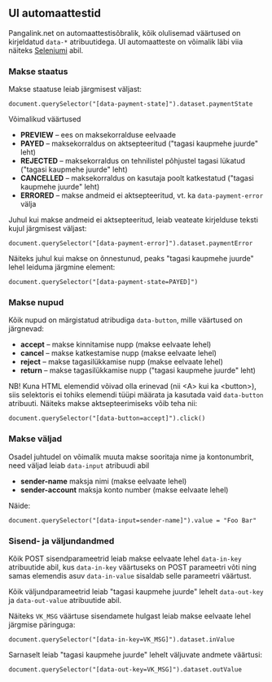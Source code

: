 ## UI automaattestid

Pangalink.net on automaattestisõbralik, kõik olulisemad väärtused on kirjeldatud `data-*` atribuutidega. UI automaatteste on võimalik läbi viia näiteks [Seleniumi](http://docs.seleniumhq.org/) abil.

### Makse staatus

Makse staatuse leiab järgmisest väljast:

    document.querySelector("[data-payment-state]").dataset.paymentState

Võimalikud väärtused

  * **PREVIEW** – ees on maksekorralduse eelvaade
  * **PAYED** – maksekorraldus on aktsepteeritud ("tagasi kaupmehe juurde" leht)
  * **REJECTED** – maksekorraldus on tehnilistel põhjustel tagasi lükatud ("tagasi kaupmehe juurde" leht)
  * **CANCELLED** – maksekorraldus on kasutaja poolt katkestatud ("tagasi kaupmehe juurde" leht)
  * **ERRORED** – makse andmeid ei aktsepteeritud, vt. ka `data-payment-error` välja

Juhul kui makse andmeid ei aktsepteeritud, leiab veateate kirjelduse teksti kujul järgmisest väljast:

    document.querySelector("[data-payment-error]").dataset.paymentError

Näiteks juhul kui makse on õnnestunud, peaks "tagasi kaupmehe juurde" lehel leiduma järgmine element:

    document.querySelector("[data-payment-state=PAYED]")

### Makse nupud

Kõik nupud on märgistatud atribudiga `data-button`, mille väärtused on järgnevad:

  * **accept** – makse kinnitamise nupp (makse eelvaate lehel)
  * **cancel** – makse katkestamise nupp (makse eelvaate lehel)
  * **reject** – makse tagasilükkamise nupp (makse eelvaate lehel)
  * **return** – makse tagasilükkamise nupp ("tagasi kaupmehe juurde" leht)

NB! Kuna HTML elemendid võivad olla erinevad (nii &lt;A&gt; kui ka &lt;button&gt;), siis selektoris ei tohiks elemendi tüüpi määrata ja kasutada vaid `data-button` atribuuti. Näiteks makse aktsepteerimiseks võib teha nii:

    document.querySelector("[data-button=accept]").click()

### Makse väljad

Osadel juhtudel on võimalik muuta makse sooritaja nime ja kontonumbrit, need väljad leiab `data-input` atribuudi abil

  * **sender-name** maksja nimi (makse eelvaate lehel)
  * **sender-account** maksja konto number (makse eelvaate lehel)

Näide:

    document.querySelector("[data-input=sender-name]").value = "Foo Bar"

### Sisend- ja väljundandmed

Kõik POST sisendparameetrid leiab makse eelvaate lehel `data-in-key` atribuutide abil, kus `data-in-key` väärtuseks on POST parameetri võti ning samas elemendis asuv `data-in-value` sisaldab selle parameetri väärtust.

Kõik väljundparameetrid leiab "tagasi kaupmehe juurde" lehelt `data-out-key` ja `data-out-value` atribuutide abil.

Näiteks `VK_MSG` väärtuse sisendamete hulgast leiab makse eelvaate lehel järgmise päringuga:

    document.querySelector("[data-in-key=VK_MSG]").dataset.inValue

Sarnaselt leiab "tagasi kaupmehe juurde" lehelt väljuvate andmete väärtusi:

    document.querySelector("[data-out-key=VK_MSG]").dataset.outValue
